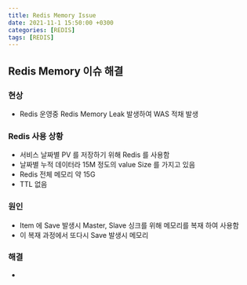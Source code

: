 ```yaml
---
title: Redis Memory Issue
date: 2021-11-1 15:50:00 +0300
categories: [REDIS]
tags: [REDIS]
---
```


## Redis Memory 이슈 해결
### 현상
   - Redis 운영중 Redis Memory Leak 발생하여 WAS 적채 발생
### Redis 사용 상황
   - 서비스 날짜별 PV 를 저장하기 위해 Redis 를 사용함
   - 날짜별 누적 데이터라 15M 정도의 value Size 를 가지고 있음
   - Redis 전체 메모리 약 15G
   - TTL 없음
### 원인
   - Item 에 Save 발생시 Master, Slave 싱크를 위해 메모리를 복재 하여 사용함
   - 이 복재 과정에서 또다시 Save 발생시 메모리
### 해결
   - 
